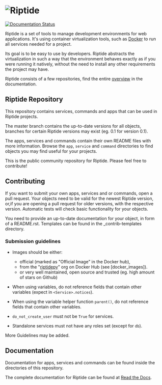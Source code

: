 # ![Riptide](https://riptide-docs.readthedocs.io/en/latest/_images/logo.png)

[<img src="https://readthedocs.org/projects/riptide-docs/badge/?version=latest" alt="Documentation Status">](https://riptide-docs.readthedocs.io/en/latest/)

Riptide is a set of tools to manage development environments for web applications.
It's using container virtualization tools, such as [Docker](https://www.docker.com/)
to run all services needed for a project.

Its goal is to be easy to use by developers.
Riptide abstracts the virtualization in such a way that the environment behaves exactly
as if you were running it natively, without the need to install any other requirements
the project may have.

Riptide consists of a few repositories, find the entire [overview](https://riptide-docs.readthedocs.io/en/latest/development.html) in the documentation.

## Riptide Repository

This repository contains services, commands and apps that can be used in Riptide projects.

The master branch contains the up-to-date versions for all objects, branches for certain
Riptide versions may exist (eg. 0.1 for version 0.1).

The apps, services and commands contain their own README files with more information.
Browse the `app`, `service` and `command` directories to find objects you may
find useful for your projects.

This is the public community repository for Riptide. Please feel free to contribute!

## Contributing

If you want to submit your own apps, services and or commands, open a pull request. Your
objects need to be valid for the newest Riptide version, or,if you are opening a pull
request for older versions, with the respective version. Automatic tests will check basic
functionality for your objects.

You need to provide an up-to-date documentation for your object, in form of a README.rst. Templates
can be found in the \_contrib-templates directory.

### Submission guidelines

- Images should be either:

  - official (marked as "Official Image" in the Docker hub),
  - from the "[riptidepy](https://hub.docker.com/u/riptidepy)" org on Docker Hub (see [docker_images]).
  - or very well maintained, open source and trusted (eg. high amount of stars on Github)

- When using variables, do not reference fields that contain other variables (expect
  in `<Service>.notices`).

- When using the variable helper function `parent()`, do not reference fields that
  contain other variables.

- `do_not_create_user` must not be `True` for services.

- Standalone services must not have any roles set (except for `db`).

More Guidelines may be added.

## Documentation

Documentation for apps, services and commands can be found inside the directories
of this repository.

The complete documentation for Riptide can be found at [Read the Docs](https://riptide-docs.readthedocs.io/en/latest/).
